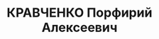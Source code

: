 ---
title: КРАВЧЕНКО Порфирий Алексеевич
description: "народився 1893, с.Рівне, українець, освіта середня, \n  проживав у м.Кіровограді,\
  \ вчитель трудової школи ?4. \n  Заарештований 16.02.1931 Зінов’євським МВ ДПУ (“член\
  \ контрреволюційної організації, займався шкідницькою діяльністю по службі – з метою\
  \ отримання більшого відсотка неуспішності та руйнації навчального плану серед учнів\
  \ українську мову викладав зі значним програмним перевантаженням, внаслідок чого\
  \ досяг у трудовій школі ?20 неуспішності половини учнів”). \n  Зінов’євським МВ\
  \ ДПУ 21.09.1931 справу припинено, з-під варти звільнений. \n  (П – 8304)"
---
